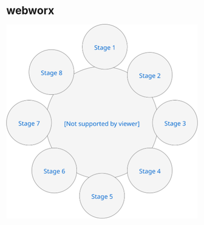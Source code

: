 # webworx

![example image](https://github.com/bwestwood/webworx/blob/gh-pages/Untitled%20Diagram.svg  "An exemplary image")

